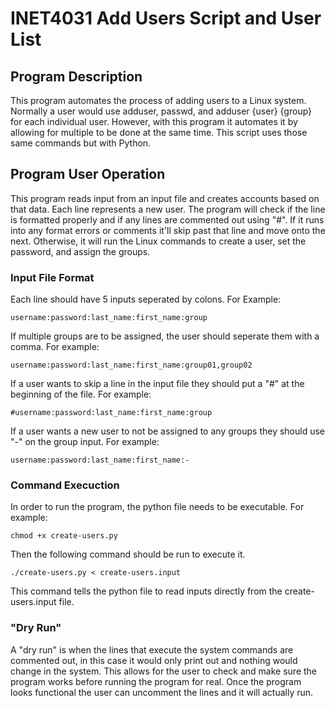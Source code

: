 # INET4031 Add Users Script and User List
## Program Description
This program automates the process of adding users to a Linux system. Normally a user would use adduser, passwd, and adduser {user} {group} for each individual user. However, with this program it automates it by allowing for multiple to be done at the same time. This script uses those same commands but with Python. 
## Program User Operation
This program reads input from an input file and creates accounts based on that data. Each line represents a new user. The program will check if the line is formatted properly and if any lines are commented out using "#". If it runs into any format errors or comments it'll skip past that line and move onto the next. Otherwise, it will run the Linux commands to create a user, set the password, and assign the groups.

### Input File Format
Each line should have 5 inputs seperated by colons. For Example:

`username:password:last_name:first_name:group`

If multiple groups are to be assigned, the user should seperate them with a comma. For example:

`username:password:last_name:first_name:group01,group02`

If a user wants to skip a line in the input file they should put a "#" at the beginning of the file. For example:

`#username:password:last_name:first_name:group`

If a user wants a new user to not be assigned to any groups they should use "-" on the group input. For example:

`username:password:last_name:first_name:-`

### Command Execuction
In order to run the program, the python file needs to be executable. For example:

`chmod +x create-users.py`

Then the following command should be run to execute it.

`./create-users.py < create-users.input`

This command tells the python file to read inputs directly from the create-users.input file.
### "Dry Run"
A "dry run" is when the lines that execute the system commands are commented out, in this case it would only print out and nothing would change in the system. This allows for the user to check and make sure the program works before running the program for real. Once the program looks functional the user can uncomment the lines and it will actually run.
